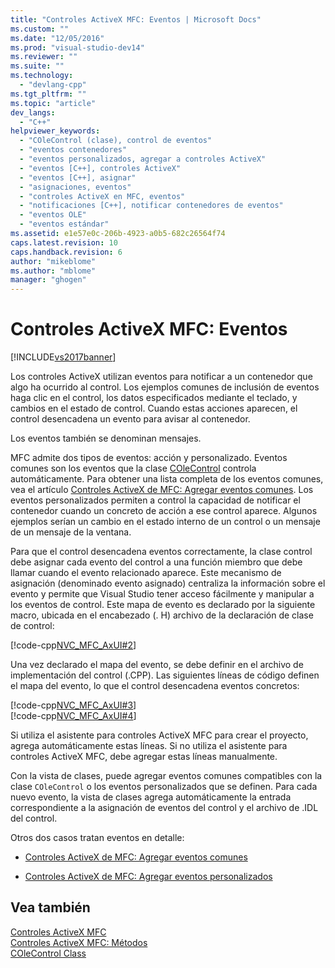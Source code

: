 ```yaml
---
title: "Controles ActiveX MFC: Eventos | Microsoft Docs"
ms.custom: ""
ms.date: "12/05/2016"
ms.prod: "visual-studio-dev14"
ms.reviewer: ""
ms.suite: ""
ms.technology: 
  - "devlang-cpp"
ms.tgt_pltfrm: ""
ms.topic: "article"
dev_langs: 
  - "C++"
helpviewer_keywords: 
  - "COleControl (clase), control de eventos"
  - "eventos contenedores"
  - "eventos personalizados, agregar a controles ActiveX"
  - "eventos [C++], controles ActiveX"
  - "eventos [C++], asignar"
  - "asignaciones, eventos"
  - "controles ActiveX en MFC, eventos"
  - "notificaciones [C++], notificar contenedores de eventos"
  - "eventos OLE"
  - "eventos estándar"
ms.assetid: e1e57e0c-206b-4923-a0b5-682c26564f74
caps.latest.revision: 10
caps.handback.revision: 6
author: "mikeblome"
ms.author: "mblome"
manager: "ghogen"
---
```

# Controles ActiveX MFC: Eventos
[!INCLUDE[vs2017banner](../assembler/inline/includes/vs2017banner.md)]

Los controles ActiveX utilizan eventos para notificar a un contenedor que algo ha ocurrido al control.  Los ejemplos comunes de inclusión de eventos haga clic en el control, los datos especificados mediante el teclado, y cambios en el estado de control.  Cuando estas acciones aparecen, el control desencadena un evento para avisar al contenedor.  
  
 Los eventos también se denominan mensajes.  
  
 MFC admite dos tipos de eventos: acción y personalizado.  Eventos comunes son los eventos que la clase [COleControl](../mfc/reference/colecontrol-class.md) controla automáticamente.  Para obtener una lista completa de los eventos comunes, vea el artículo [Controles ActiveX de MFC: Agregar eventos comunes](../mfc/mfc-activex-controls-adding-stock-events-to-an-activex-control.md).  Los eventos personalizados permiten a control la capacidad de notificar el contenedor cuando un concreto de acción a ese control aparece.  Algunos ejemplos serían un cambio en el estado interno de un control o un mensaje de un mensaje de la ventana.  
  
 Para que el control desencadena eventos correctamente, la clase control debe asignar cada evento del control a una función miembro que debe llamar cuando el evento relacionado aparece.  Este mecanismo de asignación \(denominado evento asignado\) centraliza la información sobre el evento y permite que Visual Studio tener acceso fácilmente y manipular a los eventos de control.  Este mapa de evento es declarado por la siguiente macro, ubicada en el encabezado \(. H\) archivo de la declaración de clase de control:  
  
 [!code-cpp[NVC_MFC_AxUI#2](../mfc/codesnippet/CPP/mfc-activex-controls-events_1.h)]  
  
 Una vez declarado el mapa del evento, se debe definir en el archivo de implementación del control \(.CPP\).  Las siguientes líneas de código definen el mapa del evento, lo que el control desencadena eventos concretos:  
  
 [!code-cpp[NVC_MFC_AxUI#3](../mfc/codesnippet/CPP/mfc-activex-controls-events_2.cpp)]  
[!code-cpp[NVC_MFC_AxUI#4](../mfc/codesnippet/CPP/mfc-activex-controls-events_3.cpp)]  
  
 Si utiliza el asistente para controles ActiveX MFC para crear el proyecto, agrega automáticamente estas líneas.  Si no utiliza el asistente para controles ActiveX MFC, debe agregar estas líneas manualmente.  
  
 Con la vista de clases, puede agregar eventos comunes compatibles con la clase `COleControl` o los eventos personalizados que se definen.  Para cada nuevo evento, la vista de clases agrega automáticamente la entrada correspondiente a la asignación de eventos del control y el archivo de .IDL del control.  
  
 Otros dos casos tratan eventos en detalle:  
  
-   [Controles ActiveX de MFC: Agregar eventos comunes](../mfc/mfc-activex-controls-adding-stock-events-to-an-activex-control.md)  
  
-   [Controles ActiveX de MFC: Agregar eventos personalizados](../mfc/mfc-activex-controls-adding-custom-events.md)  
  
## Vea también  
 [Controles ActiveX MFC](../mfc/mfc-activex-controls.md)   
 [Controles ActiveX MFC: Métodos](../mfc/mfc-activex-controls-methods.md)   
 [COleControl Class](../mfc/reference/colecontrol-class.md)